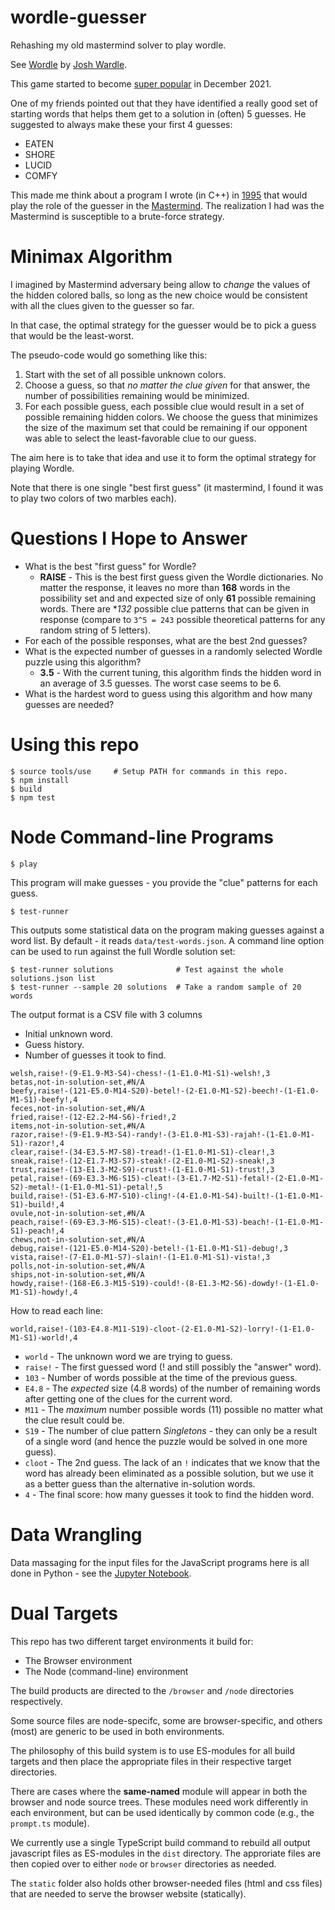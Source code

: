 # wordle-guesser

Rehashing my old mastermind solver to play wordle.

See [Wordle](https://www.powerlanguage.co.uk/wordle/) by
[Josh Wardle](https://github.com/powerlanguage).

This game started to become
[super popular](https://www.nytimes.com/2022/01/03/technology/wordle-word-game-creator.html)
in December 2021.

One of my friends pointed out that they have identified a really good set of starting
words that helps them get to a solution in (often) 5 guesses.  He suggested to always
make these your first 4 guesses:

- EATEN
- SHORE
- LUCID
- COMFY

This made me think about a program I wrote (in C++) in
[1995](https://github.com/mckoss/startpad/blob/6d30b86ae81bb74c551a3116e75527110ca5c7be/labs/cpp/Mastermind/Mstrmind.cpp)
that would play the role of the guesser in the [Mastermind](https://webgamesonline.com/mastermind/).  The realization
I had was the Mastermind is susceptible to a brute-force strategy.

# Minimax Algorithm

I imagined by Mastermind adversary being allow to *change* the values of the hidden
colored balls, so long as the new choice would be consistent with all the clues
given to the guesser so far.

In that case, the optimal strategy for the guesser would be to pick a guess that would
be the least-worst.

The pseudo-code would go something like this:

1. Start with the set of all possible unknown colors.
2. Choose a guess, so that *no matter the clue given* for that answer,
   the number of possibilities remaining would be minimized.
3. For each possible guess, each possible clue would result in a set of
   possible remaining hidden colors.  We choose the guess that minimizes
   the size of the maximum set that could be remaining if our opponent
   was able to select the least-favorable clue to our guess.

The aim here is to take that idea and use it to form the optimal strategy
for playing Wordle.

Note that there is one single "best first guess" (it mastermind, I found it
was to play two colors of two marbles each).

# Questions I Hope to Answer

- What is the best "first guess" for Wordle?
  - **RAISE** - This is the best first guess given the Wordle dictionaries.
    No matter the response, it leaves no more than **168** words in the possibility
    set and and expected size of only **61** possible remaining words.  There
    are **132* possible clue patterns that can be given in response (compare
    to `3^5 = 243` possible theoretical patterns for any random string of 5
    letters).
- For each of the possible responses, what are the best 2nd guesses?
- What is the expected number of guesses in a randomly selected Wordle
  puzzle using this algorithm?
  - **3.5** - With the current tuning, this algorithm finds the hidden word
  in an average of 3.5 guesses.  The worst case seems to be 6.
- What is the hardest word to guess using this algorithm and how many guesses
  are needed?

# Using this repo

```
$ source tools/use     # Setup PATH for commands in this repo.
$ npm install
$ build
$ npm test
```

# Node Command-line Programs

```
$ play
```

This program will make guesses - you provide the "clue" patterns for each guess.

```
$ test-runner
```

This outputs some statistical data on the program making guesses against
a word list.  By default - it reads `data/test-words.json`.  A command
line option can be used to run against the full Wordle solution set:

```
$ test-runner solutions              # Test against the whole solutions.json list
$ test-runner --sample 20 solutions  # Take a random sample of 20 words
```

The output format is a CSV file with 3 columns

- Initial unknown word.
- Guess history.
- Number of guesses it took to find.

```
welsh,raise!-(9-E1.9-M3-S4)-chess!-(1-E1.0-M1-S1)-welsh!,3
betas,not-in-solution-set,#N/A
beefy,raise!-(121-E5.0-M14-S20)-betel!-(2-E1.0-M1-S2)-beech!-(1-E1.0-M1-S1)-beefy!,4
feces,not-in-solution-set,#N/A
fried,raise!-(12-E2.2-M4-S6)-fried!,2
items,not-in-solution-set,#N/A
razor,raise!-(9-E1.9-M3-S4)-randy!-(3-E1.0-M1-S3)-rajah!-(1-E1.0-M1-S1)-razor!,4
clear,raise!-(34-E3.5-M7-S8)-tread!-(1-E1.0-M1-S1)-clear!,3
sneak,raise!-(12-E1.7-M3-S7)-steak!-(2-E1.0-M1-S2)-sneak!,3
trust,raise!-(13-E1.3-M2-S9)-crust!-(1-E1.0-M1-S1)-trust!,3
petal,raise!-(69-E3.3-M6-S15)-cleat!-(3-E1.7-M2-S1)-fetal!-(2-E1.0-M1-S2)-metal!-(1-E1.0-M1-S1)-petal!,5
build,raise!-(51-E3.6-M7-S10)-cling!-(4-E1.0-M1-S4)-built!-(1-E1.0-M1-S1)-build!,4
ovule,not-in-solution-set,#N/A
peach,raise!-(69-E3.3-M6-S15)-cleat!-(3-E1.0-M1-S3)-beach!-(1-E1.0-M1-S1)-peach!,4
chews,not-in-solution-set,#N/A
debug,raise!-(121-E5.0-M14-S20)-betel!-(1-E1.0-M1-S1)-debug!,3
vista,raise!-(7-E1.0-M1-S7)-slain!-(1-E1.0-M1-S1)-vista!,3
polls,not-in-solution-set,#N/A
ships,not-in-solution-set,#N/A
howdy,raise!-(168-E6.3-M15-S19)-could!-(8-E1.3-M2-S6)-dowdy!-(1-E1.0-M1-S1)-howdy!,4
```

How to read each line:

```
world,raise!-(103-E4.8-M11-S19)-cloot-(2-E1.0-M1-S2)-lorry!-(1-E1.0-M1-S1)-world!,4
```

- `world` - The unknown word we are trying to guess.
- `raise!` - The first guessed word (! and still possibly the "answer" word).
- `103` - Number of words possible at the time of the previous guess.
- `E4.8` - The *expected* size (4.8 words) of the number of remaining words
  after getting one of the clues for the current word.
- `M11` - The *maximum* number possible words (11) possible no matter what the
  clue result could be.
- `S19` - The number of clue pattern *Singletons* - they can only be a result
  of a single word (and hence the puzzle would be solved in one more guess).
- `cloot` - The 2nd guess.  The lack of an `!` indicates that we know that the
  word has already been eliminated as a possible solution, but we use it as
  a better guess than the alternative in-solution words.
- `4` - The final score: how many guesses it took to find the hidden word.


# Data Wrangling

Data massaging for the input files for the JavaScript programs here is all done
in Python - see the [Jupyter Notebook](./tools/notebook.ipynb).

# Dual Targets

This repo has two different target environments it build for:

- The Browser environment
- The Node (command-line) environment

The build products are directed to the `/browser` and `/node` directories
respectively.

Some source files are node-specifc, some are browser-specific, and others (most)
are generic to be used in both environments.

The philosophy of this build system is to use ES-modules for all build targets
and then place the appropriate files in their respective target directories.

There are cases where the **same-named** module will appear in both the
browser and node source trees.  These modules need work differently in each
environment, but can be used identically by common code (e.g., the `prompt.ts`
module).

We currently use a single TypeScript build command to rebuild all output
javascript files as ES-modules in the `dist` directory.  The approriate files are
then copied over to either `node` or `browser` directories as needed.

The `static` folder also holds other browser-needed files (html and css files)
that are needed to serve the browser website (statically).